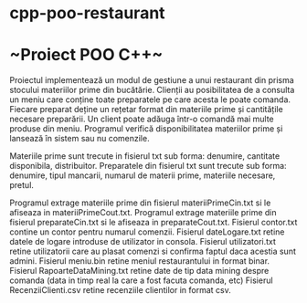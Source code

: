 # cpp-poo-restaurant
# ~Proiect POO C++~

Proiectul implementează un modul de gestiune a unui restaurant din prisma stocului materiilor prime din bucătărie. 
Clienții au posibilitatea de a consulta un meniu care conține toate preparatele pe care acesta le poate comanda. 
Fiecare preparat deține un rețetar format din materiile prime și cantitățile necesare preparării.
Un client poate adăuga într-o comandă mai multe produse din meniu. 
Programul verifică disponibilitatea materiilor prime și lansează în sistem sau nu comenzile.

Materiile prime sunt trecute in fisierul txt sub forma: denumire, cantitate disponibila, distribuitor.
Preparatele din fisierul txt sunt trecute sub forma: denumire, tipul mancarii, numarul de materii prime, materiile necesare, pretul.

Programul extrage materiile prime din fisierul materiiPrimeCin.txt si le afiseaza in materiiPrimeCout.txt.
Programul extrage materiile prime din fisierul preparateCin.txt si le afiseaza in preparateCout.txt.
Fisierul contor.txt contine un contor pentru numarul comenzii.
Fisierul dateLogare.txt retine datele de logare introduse de utilizator in consola.
Fisierul utilizatori.txt retine utilizatorii care au plasat comenzi si confirma faptul daca acestia sunt admini.
Fisierul meniu.bin retine meniul restaurantului in format binar.
Fisierul RapoarteDataMining.txt retine date de tip data mining despre comanda (data in timp real la care a fost facuta comanda, etc)
Fisierul RecenziiClienti.csv retine recenziile clientilor in format csv.

